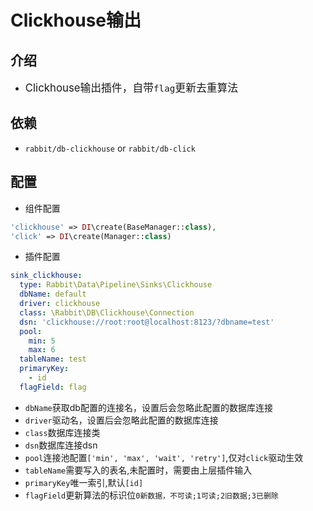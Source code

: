 # Clickhouse输出

## 介绍

* <big>Clickhouse输出插件，自带`flag`更新去重算法</big>

## 依赖

* `rabbit/db-clickhouse` or `rabbit/db-click`

## 配置

* 组件配置

```php
'clickhouse' => DI\create(BaseManager::class),
'click' => DI\create(Manager::class)
```

* 插件配置

```yaml
sink_clickhouse:
  type: Rabbit\Data\Pipeline\Sinks\Clickhouse
  dbName: default
  driver: clickhouse
  class: \Rabbit\DB\Clickhouse\Connection
  dsn: 'clickhouse://root:root@localhost:8123/?dbname=test'
  pool:
    min: 5
    max: 6
  tableName: test
  primaryKey: 
    - id
  flagField: flag
```

* `dbName`获取db配置的连接名，设置后会忽略此配置的数据库连接
* `driver`驱动名，设置后会忽略此配置的数据库连接
* `class`数据库连接类
* `dsn`数据库连接dsn
* `pool`连接池配置`['min', 'max', 'wait', 'retry']`,仅对`click`驱动生效
* `tableName`需要写入的表名,未配置时，需要由上层插件输入
* `primaryKey`唯一索引,默认`[id]`
* `flagField`更新算法的标识位`0新数据，不可读;1可读;2旧数据;3已删除`
